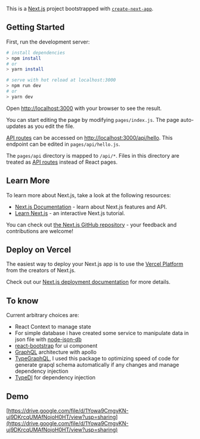 This is a [Next.js](https://nextjs.org/) project bootstrapped with [`create-next-app`](https://github.com/vercel/next.js/tree/canary/packages/create-next-app).

## Getting Started

First, run the development server:

```bash
# install dependencies
> npm install
# or
> yarn install

# serve with hot reload at localhost:3000
> npm run dev
# or
> yarn dev
```

Open [http://localhost:3000](http://localhost:3000) with your browser to see the result.

You can start editing the page by modifying `pages/index.js`. The page auto-updates as you edit the file.

[API routes](https://nextjs.org/docs/api-routes/introduction) can be accessed on [http://localhost:3000/api/hello](http://localhost:3000/api/hello). This endpoint can be edited in `pages/api/hello.js`.

The `pages/api` directory is mapped to `/api/*`. Files in this directory are treated as [API routes](https://nextjs.org/docs/api-routes/introduction) instead of React pages.

## Learn More

To learn more about Next.js, take a look at the following resources:

- [Next.js Documentation](https://nextjs.org/docs) - learn about Next.js features and API.
- [Learn Next.js](https://nextjs.org/learn) - an interactive Next.js tutorial.

You can check out [the Next.js GitHub repository](https://github.com/vercel/next.js/) - your feedback and contributions are welcome!

## Deploy on Vercel

The easiest way to deploy your Next.js app is to use the [Vercel Platform](https://vercel.com/new?utm_medium=default-template&filter=next.js&utm_source=create-next-app&utm_campaign=create-next-app-readme) from the creators of Next.js.

Check out our [Next.js deployment documentation](https://nextjs.org/docs/deployment) for more details.

## To know

Current arbitrary choices are:

- React Context to manage state
- For simple database i have created some service to manipulate data in json file with [node-json-db](https://www.npmjs.com/package/node-json-db)
- [react-bootstrap](https://react-bootstrap.netlify.app/) for ui component
- [GraphQL](https://graphql.org/) architecture with apollo
- [TypeGraphQL](https://typegraphql.com/), I used this package to optimizing speed of code for generate grapql schema automatically if any changes and manage dependency injection
- [TypeDI](https://docs.typestack.community/typedi/v/develop/) for dependency injection

## Demo

[https://drive.google.com/file/d/1Yowa9CmgvKN-uj9DKrcqUMAfNojoH0HT/view?usp=sharing](https://drive.google.com/file/d/1Yowa9CmgvKN-uj9DKrcqUMAfNojoH0HT/view?usp=sharing)
